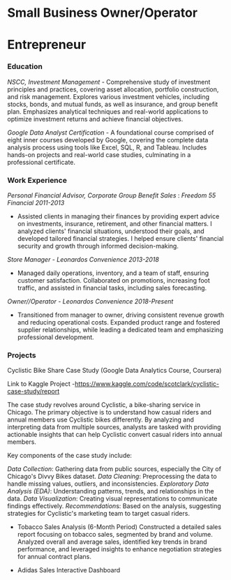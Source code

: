 
# Small Business Owner/Operator

# Entrepreneur

### Education

*NSCC, Investment Management* - Comprehensive study of investment principles and practices, covering asset allocation, portfolio construction, and risk management. Explores various investment vehicles, including stocks, bonds, and mutual funds, as well as insurance, and group benefit plan. Emphasizes analytical techniques and real-world applications to optimize investment returns and achieve financial objectives.

*Google Data Analyst Certification* - A foundational course comprised of eight inner courses developed by Google, covering the complete data analysis process using tools like Excel, SQL, R, and Tableau. Includes hands-on projects and real-world case studies, culminating in a professional certificate.

### Work Experience
*Personal Financial Advisor, Corporate Group Benefit Sales* : *Freedom 55 Financial* *2011-2013*

- Assisted clients in managing their finances by providing expert advice on investments, insurance, retirement, and other financial matters. I analyzed clients' financial situations, understood their goals, and developed tailored financial strategies. I helped ensure clients' financial security and growth through informed decision-making.

*Store Manager - Leonardos Convenience* *2013-2018* 

- Managed daily operations, inventory, and a team of staff, ensuring customer satisfaction. Collaborated on promotions, increasing foot traffic, and assisted in financial tasks, including sales forecasting.

*Owner//Operator - Leonardos Convenience* *2018-Present* 

- Transitioned from manager to owner, driving consistent revenue growth and reducing operational costs. Expanded product range and fostered supplier relationships, while leading a dedicated team and emphasizing professional development.

### Projects

Cyclistic Bike Share Case Study (Google Data Analytics Course, Coursera)

Link to Kaggle Project -https://www.kaggle.com/code/scotclark/cyclistic-case-study/report

The case study revolves around Cyclistic, a bike-sharing service in Chicago. The primary objective is to understand how casual riders and annual members use Cyclistic bikes differently. By analyzing and interpreting data from multiple sources, analysts are tasked with providing actionable insights that can help Cyclistic convert casual riders into annual members.

Key components of the case study include:

*Data Collection*: Gathering data from public sources, especially the City of Chicago's Divvy Bikes dataset.
*Data Cleaning*: Preprocessing the data to handle missing values, outliers, and inconsistencies.
*Exploratory Data Analysis (EDA)*: Understanding patterns, trends, and relationships in the data.
*Data Visualization*: Creating visual representations to communicate findings effectively.
*Recommendation*s: Based on the analysis, suggesting strategies for Cyclistic's marketing team to target casual riders.

- Tobacco Sales Analysis (6-Month Period)
Constructed a detailed sales report focusing on tobacco sales, segmented by brand and volume. Analyzed overall and average sales, identified key trends in brand performance, and leveraged insights to enhance negotiation strategies for annual contract plans.

- Adidas Sales Interactive Dashboard




